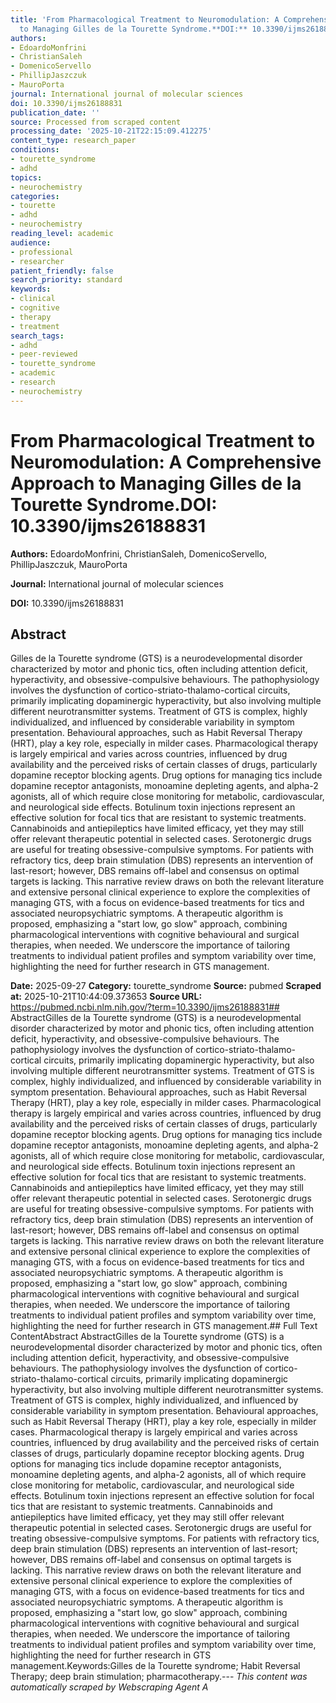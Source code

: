 ```yaml
---
title: 'From Pharmacological Treatment to Neuromodulation: A Comprehensive Approach
  to Managing Gilles de la Tourette Syndrome.**DOI:** 10.3390/ijms26188831'
authors:
- EdoardoMonfrini
- ChristianSaleh
- DomenicoServello
- PhillipJaszczuk
- MauroPorta
journal: International journal of molecular sciences
doi: 10.3390/ijms26188831
publication_date: ''
source: Processed from scraped content
processing_date: '2025-10-21T22:15:09.412275'
content_type: research_paper
conditions:
- tourette_syndrome
- adhd
topics:
- neurochemistry
categories:
- tourette
- adhd
- neurochemistry
reading_level: academic
audience:
- professional
- researcher
patient_friendly: false
search_priority: standard
keywords:
- clinical
- cognitive
- therapy
- treatment
search_tags:
- adhd
- peer-reviewed
- tourette_syndrome
- academic
- research
- neurochemistry
---
```


# From Pharmacological Treatment to Neuromodulation: A Comprehensive Approach to Managing Gilles de la Tourette Syndrome.**DOI:** 10.3390/ijms26188831

**Authors:** EdoardoMonfrini, ChristianSaleh, DomenicoServello, PhillipJaszczuk, MauroPorta

**Journal:** International journal of molecular sciences

**DOI:** 10.3390/ijms26188831

## Abstract

Gilles de la Tourette syndrome (GTS) is a neurodevelopmental disorder characterized by motor and phonic tics, often including attention deficit, hyperactivity, and obsessive-compulsive behaviours. The pathophysiology involves the dysfunction of cortico-striato-thalamo-cortical circuits, primarily implicating dopaminergic hyperactivity, but also involving multiple different neurotransmitter systems. Treatment of GTS is complex, highly individualized, and influenced by considerable variability in symptom presentation. Behavioural approaches, such as Habit Reversal Therapy (HRT), play a key role, especially in milder cases. Pharmacological therapy is largely empirical and varies across countries, influenced by drug availability and the perceived risks of certain classes of drugs, particularly dopamine receptor blocking agents. Drug options for managing tics include dopamine receptor antagonists, monoamine depleting agents, and alpha-2 agonists, all of which require close monitoring for metabolic, cardiovascular, and neurological side effects. Botulinum toxin injections represent an effective solution for focal tics that are resistant to systemic treatments. Cannabinoids and antiepileptics have limited efficacy, yet they may still offer relevant therapeutic potential in selected cases. Serotonergic drugs are useful for treating obsessive-compulsive symptoms. For patients with refractory tics, deep brain stimulation (DBS) represents an intervention of last-resort; however, DBS remains off-label and consensus on optimal targets is lacking. This narrative review draws on both the relevant literature and extensive personal clinical experience to explore the complexities of managing GTS, with a focus on evidence-based treatments for tics and associated neuropsychiatric symptoms. A therapeutic algorithm is proposed, emphasizing a "start low, go slow" approach, combining pharmacological interventions with cognitive behavioural and surgical therapies, when needed. We underscore the importance of tailoring treatments to individual patient profiles and symptom variability over time, highlighting the need for further research in GTS management.

**Date:** 2025-09-27
**Category:** tourette_syndrome
**Source:** pubmed
**Scraped at:** 2025-10-21T10:44:09.373653
**Source URL:** https://pubmed.ncbi.nlm.nih.gov/?term=10.3390/ijms26188831## AbstractGilles de la Tourette syndrome (GTS) is a neurodevelopmental disorder characterized by motor and phonic tics, often including attention deficit, hyperactivity, and obsessive-compulsive behaviours. The pathophysiology involves the dysfunction of cortico-striato-thalamo-cortical circuits, primarily implicating dopaminergic hyperactivity, but also involving multiple different neurotransmitter systems. Treatment of GTS is complex, highly individualized, and influenced by considerable variability in symptom presentation. Behavioural approaches, such as Habit Reversal Therapy (HRT), play a key role, especially in milder cases. Pharmacological therapy is largely empirical and varies across countries, influenced by drug availability and the perceived risks of certain classes of drugs, particularly dopamine receptor blocking agents. Drug options for managing tics include dopamine receptor antagonists, monoamine depleting agents, and alpha-2 agonists, all of which require close monitoring for metabolic, cardiovascular, and neurological side effects. Botulinum toxin injections represent an effective solution for focal tics that are resistant to systemic treatments. Cannabinoids and antiepileptics have limited efficacy, yet they may still offer relevant therapeutic potential in selected cases. Serotonergic drugs are useful for treating obsessive-compulsive symptoms. For patients with refractory tics, deep brain stimulation (DBS) represents an intervention of last-resort; however, DBS remains off-label and consensus on optimal targets is lacking. This narrative review draws on both the relevant literature and extensive personal clinical experience to explore the complexities of managing GTS, with a focus on evidence-based treatments for tics and associated neuropsychiatric symptoms. A therapeutic algorithm is proposed, emphasizing a "start low, go slow" approach, combining pharmacological interventions with cognitive behavioural and surgical therapies, when needed. We underscore the importance of tailoring treatments to individual patient profiles and symptom variability over time, highlighting the need for further research in GTS management.## Full Text ContentAbstract AbstractGilles de la Tourette syndrome (GTS) is a neurodevelopmental disorder characterized by motor and phonic tics, often including attention deficit, hyperactivity, and obsessive-compulsive behaviours. The pathophysiology involves the dysfunction of cortico-striato-thalamo-cortical circuits, primarily implicating dopaminergic hyperactivity, but also involving multiple different neurotransmitter systems. Treatment of GTS is complex, highly individualized, and influenced by considerable variability in symptom presentation. Behavioural approaches, such as Habit Reversal Therapy (HRT), play a key role, especially in milder cases. Pharmacological therapy is largely empirical and varies across countries, influenced by drug availability and the perceived risks of certain classes of drugs, particularly dopamine receptor blocking agents. Drug options for managing tics include dopamine receptor antagonists, monoamine depleting agents, and alpha-2 agonists, all of which require close monitoring for metabolic, cardiovascular, and neurological side effects. Botulinum toxin injections represent an effective solution for focal tics that are resistant to systemic treatments. Cannabinoids and antiepileptics have limited efficacy, yet they may still offer relevant therapeutic potential in selected cases. Serotonergic drugs are useful for treating obsessive-compulsive symptoms. For patients with refractory tics, deep brain stimulation (DBS) represents an intervention of last-resort; however, DBS remains off-label and consensus on optimal targets is lacking. This narrative review draws on both the relevant literature and extensive personal clinical experience to explore the complexities of managing GTS, with a focus on evidence-based treatments for tics and associated neuropsychiatric symptoms. A therapeutic algorithm is proposed, emphasizing a "start low, go slow" approach, combining pharmacological interventions with cognitive behavioural and surgical therapies, when needed. We underscore the importance of tailoring treatments to individual patient profiles and symptom variability over time, highlighting the need for further research in GTS management.Keywords:Gilles de la Tourette syndrome; Habit Reversal Therapy; deep brain stimulation; pharmacotherapy.---
*This content was automatically scraped by Webscraping Agent A*